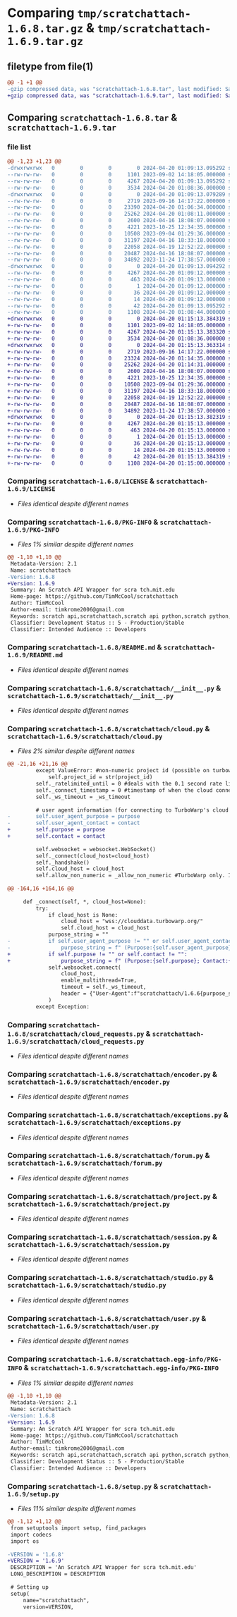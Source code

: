 # Comparing `tmp/scratchattach-1.6.8.tar.gz` & `tmp/scratchattach-1.6.9.tar.gz`

## filetype from file(1)

```diff
@@ -1 +1 @@
-gzip compressed data, was "scratchattach-1.6.8.tar", last modified: Sat Apr 20 01:09:13 2024, max compression
+gzip compressed data, was "scratchattach-1.6.9.tar", last modified: Sat Apr 20 01:15:13 2024, max compression
```

## Comparing `scratchattach-1.6.8.tar` & `scratchattach-1.6.9.tar`

### file list

```diff
@@ -1,23 +1,23 @@
-drwxrwxrwx   0        0        0        0 2024-04-20 01:09:13.095292 scratchattach-1.6.8/
--rw-rw-rw-   0        0        0     1101 2023-09-02 14:18:05.000000 scratchattach-1.6.8/LICENSE
--rw-rw-rw-   0        0        0     4267 2024-04-20 01:09:13.095292 scratchattach-1.6.8/PKG-INFO
--rw-rw-rw-   0        0        0     3534 2024-04-20 01:08:36.000000 scratchattach-1.6.8/README.md
-drwxrwxrwx   0        0        0        0 2024-04-20 01:09:13.079289 scratchattach-1.6.8/scratchattach/
--rw-rw-rw-   0        0        0     2719 2023-09-16 14:17:22.000000 scratchattach-1.6.8/scratchattach/__init__.py
--rw-rw-rw-   0        0        0    23390 2024-04-20 01:06:34.000000 scratchattach-1.6.8/scratchattach/cloud.py
--rw-rw-rw-   0        0        0    25262 2024-04-20 01:08:11.000000 scratchattach-1.6.8/scratchattach/cloud_requests.py
--rw-rw-rw-   0        0        0     2600 2024-04-16 18:08:07.000000 scratchattach-1.6.8/scratchattach/encoder.py
--rw-rw-rw-   0        0        0     4221 2023-10-25 12:34:35.000000 scratchattach-1.6.8/scratchattach/exceptions.py
--rw-rw-rw-   0        0        0    10508 2023-09-04 01:29:36.000000 scratchattach-1.6.8/scratchattach/forum.py
--rw-rw-rw-   0        0        0    31197 2024-04-16 18:33:18.000000 scratchattach-1.6.8/scratchattach/project.py
--rw-rw-rw-   0        0        0    22058 2024-04-19 12:52:22.000000 scratchattach-1.6.8/scratchattach/session.py
--rw-rw-rw-   0        0        0    20487 2024-04-16 18:08:07.000000 scratchattach-1.6.8/scratchattach/studio.py
--rw-rw-rw-   0        0        0    34892 2023-11-24 17:38:57.000000 scratchattach-1.6.8/scratchattach/user.py
-drwxrwxrwx   0        0        0        0 2024-04-20 01:09:13.094292 scratchattach-1.6.8/scratchattach.egg-info/
--rw-rw-rw-   0        0        0     4267 2024-04-20 01:09:12.000000 scratchattach-1.6.8/scratchattach.egg-info/PKG-INFO
--rw-rw-rw-   0        0        0      463 2024-04-20 01:09:13.000000 scratchattach-1.6.8/scratchattach.egg-info/SOURCES.txt
--rw-rw-rw-   0        0        0        1 2024-04-20 01:09:12.000000 scratchattach-1.6.8/scratchattach.egg-info/dependency_links.txt
--rw-rw-rw-   0        0        0       36 2024-04-20 01:09:12.000000 scratchattach-1.6.8/scratchattach.egg-info/requires.txt
--rw-rw-rw-   0        0        0       14 2024-04-20 01:09:12.000000 scratchattach-1.6.8/scratchattach.egg-info/top_level.txt
--rw-rw-rw-   0        0        0       42 2024-04-20 01:09:13.095292 scratchattach-1.6.8/setup.cfg
--rw-rw-rw-   0        0        0     1108 2024-04-20 01:08:44.000000 scratchattach-1.6.8/setup.py
+drwxrwxrwx   0        0        0        0 2024-04-20 01:15:13.384319 scratchattach-1.6.9/
+-rw-rw-rw-   0        0        0     1101 2023-09-02 14:18:05.000000 scratchattach-1.6.9/LICENSE
+-rw-rw-rw-   0        0        0     4267 2024-04-20 01:15:13.383320 scratchattach-1.6.9/PKG-INFO
+-rw-rw-rw-   0        0        0     3534 2024-04-20 01:08:36.000000 scratchattach-1.6.9/README.md
+drwxrwxrwx   0        0        0        0 2024-04-20 01:15:13.363314 scratchattach-1.6.9/scratchattach/
+-rw-rw-rw-   0        0        0     2719 2023-09-16 14:17:22.000000 scratchattach-1.6.9/scratchattach/__init__.py
+-rw-rw-rw-   0        0        0    23324 2024-04-20 01:14:35.000000 scratchattach-1.6.9/scratchattach/cloud.py
+-rw-rw-rw-   0        0        0    25262 2024-04-20 01:14:31.000000 scratchattach-1.6.9/scratchattach/cloud_requests.py
+-rw-rw-rw-   0        0        0     2600 2024-04-16 18:08:07.000000 scratchattach-1.6.9/scratchattach/encoder.py
+-rw-rw-rw-   0        0        0     4221 2023-10-25 12:34:35.000000 scratchattach-1.6.9/scratchattach/exceptions.py
+-rw-rw-rw-   0        0        0    10508 2023-09-04 01:29:36.000000 scratchattach-1.6.9/scratchattach/forum.py
+-rw-rw-rw-   0        0        0    31197 2024-04-16 18:33:18.000000 scratchattach-1.6.9/scratchattach/project.py
+-rw-rw-rw-   0        0        0    22058 2024-04-19 12:52:22.000000 scratchattach-1.6.9/scratchattach/session.py
+-rw-rw-rw-   0        0        0    20487 2024-04-16 18:08:07.000000 scratchattach-1.6.9/scratchattach/studio.py
+-rw-rw-rw-   0        0        0    34892 2023-11-24 17:38:57.000000 scratchattach-1.6.9/scratchattach/user.py
+drwxrwxrwx   0        0        0        0 2024-04-20 01:15:13.382319 scratchattach-1.6.9/scratchattach.egg-info/
+-rw-rw-rw-   0        0        0     4267 2024-04-20 01:15:13.000000 scratchattach-1.6.9/scratchattach.egg-info/PKG-INFO
+-rw-rw-rw-   0        0        0      463 2024-04-20 01:15:13.000000 scratchattach-1.6.9/scratchattach.egg-info/SOURCES.txt
+-rw-rw-rw-   0        0        0        1 2024-04-20 01:15:13.000000 scratchattach-1.6.9/scratchattach.egg-info/dependency_links.txt
+-rw-rw-rw-   0        0        0       36 2024-04-20 01:15:13.000000 scratchattach-1.6.9/scratchattach.egg-info/requires.txt
+-rw-rw-rw-   0        0        0       14 2024-04-20 01:15:13.000000 scratchattach-1.6.9/scratchattach.egg-info/top_level.txt
+-rw-rw-rw-   0        0        0       42 2024-04-20 01:15:13.384319 scratchattach-1.6.9/setup.cfg
+-rw-rw-rw-   0        0        0     1108 2024-04-20 01:15:00.000000 scratchattach-1.6.9/setup.py
```

### Comparing `scratchattach-1.6.8/LICENSE` & `scratchattach-1.6.9/LICENSE`

 * *Files identical despite different names*

### Comparing `scratchattach-1.6.8/PKG-INFO` & `scratchattach-1.6.9/PKG-INFO`

 * *Files 1% similar despite different names*

```diff
@@ -1,10 +1,10 @@
 Metadata-Version: 2.1
 Name: scratchattach
-Version: 1.6.8
+Version: 1.6.9
 Summary: An Scratch API Wrapper for scra tch.mit.edu
 Home-page: https://github.com/TimMcCool/scratchattach
 Author: TimMcCool
 Author-email: timkrome2006@gmail.com
 Keywords: scratch api,scratchattach,scratch api python,scratch python,scratch for python,scratch,scratch cloud,scratch cloud variables,scratch bot
 Classifier: Development Status :: 5 - Production/Stable
 Classifier: Intended Audience :: Developers
```

### Comparing `scratchattach-1.6.8/README.md` & `scratchattach-1.6.9/README.md`

 * *Files identical despite different names*

### Comparing `scratchattach-1.6.8/scratchattach/__init__.py` & `scratchattach-1.6.9/scratchattach/__init__.py`

 * *Files identical despite different names*

### Comparing `scratchattach-1.6.8/scratchattach/cloud.py` & `scratchattach-1.6.9/scratchattach/cloud.py`

 * *Files 2% similar despite different names*

```diff
@@ -21,16 +21,16 @@
         except ValueError: #non-numeric project id (possible on turbowarp's cloud server)
             self.project_id = str(project_id)
         self._ratelimited_until = 0 #deals with the 0.1 second rate limit for cloud variable sets
         self._connect_timestamp = 0 #timestamp of when the cloud connection was opened
         self._ws_timeout = _ws_timeout
 
         # user agent information (for connecting to TurboWarp's cloud servers)
-        self.user_agent_purpose = purpose
-        self.user_agent_contact = contact
+        self.purpose = purpose
+        self.contact = contact
 
         self.websocket = websocket.WebSocket()
         self._connect(cloud_host=cloud_host)
         self._handshake()
         self.cloud_host = cloud_host
         self.allow_non_numeric = _allow_non_numeric #TurboWarp only. If this is true, turbowarp cloud variables can be set to non-numeric values (if the cloud_host wss allows it)
 
@@ -164,16 +164,16 @@
 
     def _connect(self, *, cloud_host=None):
         try:
             if cloud_host is None:
                 cloud_host = "wss://clouddata.turbowarp.org/"
                 self.cloud_host = cloud_host
             purpose_string = ""
-            if self.user_agent_purpose != "" or self.user_agent_contact != "":
-                purpose_string = f" (Purpose:{self.user_agent_purpose}; Contact:{self.user_agent_contact})"
+            if self.purpose != "" or self.contact != "":
+                purpose_string = f" (Purpose:{self.purpose}; Contact:{self.contact})"
             self.websocket.connect(
                 cloud_host,
                 enable_multithread=True,
                 timeout = self._ws_timeout,
                 header = {"User-Agent":f"scratchattach/1.6.6{purpose_string}" if self._ws_timeout is None else f"scratchattach/1.6.6 (short-term connection){purpose_string}"}
             )
         except Exception:
```

### Comparing `scratchattach-1.6.8/scratchattach/cloud_requests.py` & `scratchattach-1.6.9/scratchattach/cloud_requests.py`

 * *Files identical despite different names*

### Comparing `scratchattach-1.6.8/scratchattach/encoder.py` & `scratchattach-1.6.9/scratchattach/encoder.py`

 * *Files identical despite different names*

### Comparing `scratchattach-1.6.8/scratchattach/exceptions.py` & `scratchattach-1.6.9/scratchattach/exceptions.py`

 * *Files identical despite different names*

### Comparing `scratchattach-1.6.8/scratchattach/forum.py` & `scratchattach-1.6.9/scratchattach/forum.py`

 * *Files identical despite different names*

### Comparing `scratchattach-1.6.8/scratchattach/project.py` & `scratchattach-1.6.9/scratchattach/project.py`

 * *Files identical despite different names*

### Comparing `scratchattach-1.6.8/scratchattach/session.py` & `scratchattach-1.6.9/scratchattach/session.py`

 * *Files identical despite different names*

### Comparing `scratchattach-1.6.8/scratchattach/studio.py` & `scratchattach-1.6.9/scratchattach/studio.py`

 * *Files identical despite different names*

### Comparing `scratchattach-1.6.8/scratchattach/user.py` & `scratchattach-1.6.9/scratchattach/user.py`

 * *Files identical despite different names*

### Comparing `scratchattach-1.6.8/scratchattach.egg-info/PKG-INFO` & `scratchattach-1.6.9/scratchattach.egg-info/PKG-INFO`

 * *Files 1% similar despite different names*

```diff
@@ -1,10 +1,10 @@
 Metadata-Version: 2.1
 Name: scratchattach
-Version: 1.6.8
+Version: 1.6.9
 Summary: An Scratch API Wrapper for scra tch.mit.edu
 Home-page: https://github.com/TimMcCool/scratchattach
 Author: TimMcCool
 Author-email: timkrome2006@gmail.com
 Keywords: scratch api,scratchattach,scratch api python,scratch python,scratch for python,scratch,scratch cloud,scratch cloud variables,scratch bot
 Classifier: Development Status :: 5 - Production/Stable
 Classifier: Intended Audience :: Developers
```

### Comparing `scratchattach-1.6.8/setup.py` & `scratchattach-1.6.9/setup.py`

 * *Files 11% similar despite different names*

```diff
@@ -1,12 +1,12 @@
 from setuptools import setup, find_packages
 import codecs
 import os
 
-VERSION = '1.6.8'
+VERSION = '1.6.9'
 DESCRIPTION = 'An Scratch API Wrapper for scra tch.mit.edu'
 LONG_DESCRIPTION = DESCRIPTION
 
 # Setting up
 setup(
     name="scratchattach",
     version=VERSION,
```

